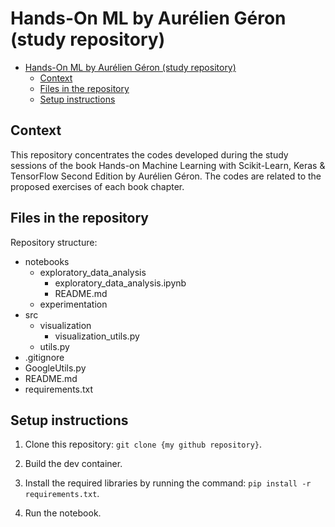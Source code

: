 # Hands-On ML by Aurélien Géron (study repository)


- [Hands-On ML by Aurélien Géron (study repository)](#hands-on-ml-by-aurélien-géron-study-repository)
  - [Context](#context)
  - [Files in the repository](#files-in-the-repository)
  - [Setup instructions](#setup-instructions)


## Context

This repository concentrates the codes developed during the study sessions of the book Hands-on Machine Learning with Scikit-Learn, Keras & TensorFlow Second Edition by Aurélien Géron. The codes are related to the proposed exercises of each book chapter.


## Files in the repository

Repository structure:

- notebooks
  - exploratory_data_analysis
    - exploratory_data_analysis.ipynb
    - README.md
  - experimentation
- src
  - visualization
    - visualization_utils.py
  - utils.py
- .gitignore
- GoogleUtils.py
- README.md
- requirements.txt


## Setup instructions

1. Clone this repository:
   `git clone {my github repository}`.

2. Build the dev container.

3. Install the required libraries by running the command: `pip install -r requirements.txt`.

4. Run the notebook.
